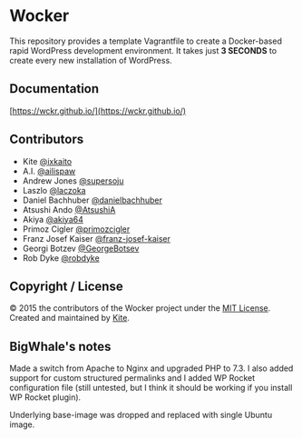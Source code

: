 # Wocker

This repository provides a template Vagrantfile to create a Docker-based rapid WordPress development environment. It takes just **3 SECONDS** to create every new installation of WordPress.

## Documentation

[https://wckr.github.io/](https://wckr.github.io/)

## Contributors

- Kite [@ixkaito](https://github.com/ixkaito)
- A.I. [@ailispaw](https://github.com/ailispaw)
- Andrew Jones [@supersoju](https://github.com/supersoju)
- Laszlo [@laczoka](https://github.com/laczoka)
- Daniel Bachhuber [@danielbachhuber](https://github.com/danielbachhuber)
- Atsushi Ando [@AtsushiA](https://github.com/AtsushiA)
- Akiya [@akiya64](https://github.com/akiya64)
- Primoz Cigler [@primozcigler](https://github.com/primozcigler)
- Franz Josef Kaiser [@franz-josef-kaiser](https://github.com/franz-josef-kaiser)
- Georgi Botzev [@GeorgeBotsev](https://github.com/GeorgeBotsev)
- Rob Dyke [@robdyke](https://github.com/robdyke)

## Copyright / License

© 2015 the contributors of the Wocker project under the [MIT License](https://github.com/wckr/wocker/blob/master/LICENSE). Created and maintained by [Kite](https://github.com/ixkaito).


## BigWhale's notes

Made a switch from Apache to Nginx and upgraded PHP to 7.3. I also added support for custom structured permalinks and I added WP Rocket configuration file (still untested, but I think it should be working if you install WP Rocket plugin).

Underlying base-image was dropped and replaced with single Ubuntu image.

